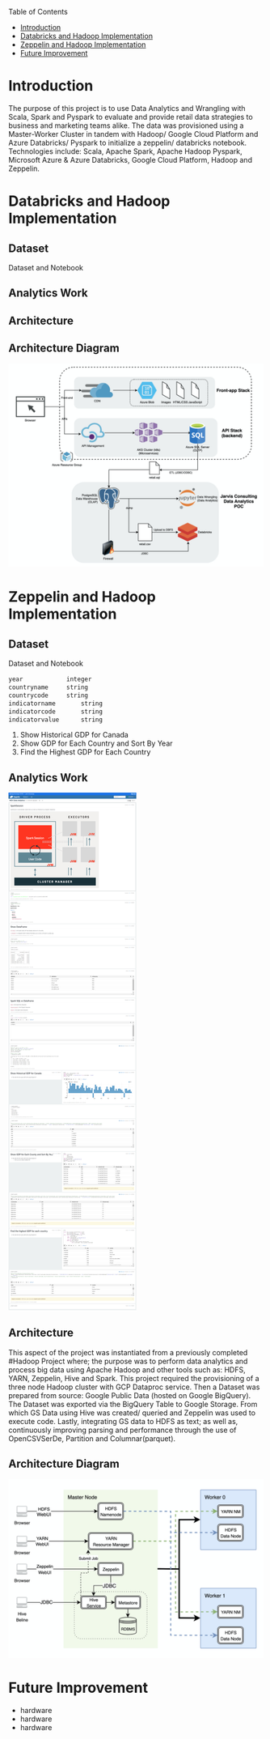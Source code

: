 Table of Contents

* [Introduction](#introduction)
* [Databricks and Hadoop Implementation](#databricks-and-hadoop-implementation)
* [Zeppelin and Hadoop Implementation](#zeppelin-and-hadoop-implementation)
* [Future Improvement](#future-improvement)


# Introduction
The purpose of this project is to use Data Analytics and Wrangling with Scala, Spark and Pyspark to evaluate and provide retail data strategies to business and marketing teams alike. The data was provisioned using a Master-Worker Cluster in tandem with Hadoop/ Google Cloud Platform and Azure Databricks/ Pyspark to initialize a zeppelin/ databricks notebook. Technologies include: Scala, Apache Spark, Apache Hadoop Pyspark, Microsoft Azure & Azure Databricks, Google Cloud Platform, Hadoop and Zeppelin.


# Databricks and Hadoop Implementation


## Dataset

Dataset and Notebook


## Analytics Work


## Architecture



## Architecture Diagram
![dataAnalytics](assets/dataAnalytics.png)


# Zeppelin and Hadoop Implementation


## Dataset

Dataset and Notebook

```
year			integer
countryname		string
countrycode		string
indicatorname		string
indicatorcode		string
indicatorvalue		string
```
1. Show Historical GDP for Canada
2. Show GDP for Each Country and Sort By Year
3. Find the Highest GDP for Each Country


## Analytics Work
![WDIdataAnalytics](assets/WDI_Data_Analytics.png)


## Architecture
This aspect of the project was instantiated from a previously completed #Hadoop Project where; the purpose was to perform data analytics and process big data using Apache Hadoop and other tools such as: HDFS, YARN, Zeppelin, Hive and Spark. This project required the provisioning of a three node Hadoop cluster with GCP Dataproc service. Then a Dataset was prepared from source: Google Public Data (hosted on Google BigQuery). The Dataset was exported via the BigQuery Table to Google Storage. From which GS Data using Hive was created/ queried and Zeppelin was used to execute code. Lastly, integrating GS data to HDFS as text; as well as, continuously improving parsing and performance through the use of OpenCSVSerDe, Partition and Columnar(parquet).


## Architecture Diagram
![hadoopDiagram](assets/hadoopDiagram.png)


# Future Improvement
- hardware 
- hardware
- hardware
